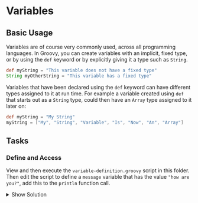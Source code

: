 # Variables
## Basic Usage
Variables are of course very commonly used, across all programming languages.
In Groovy, you can create variables with an implicit, fixed type, or by using the `def` keyword or by explicitly giving it a type such as `String`.
```groovy
def myString = "This variable does not have a fixed type"
String myOtherString = "This variable has a fixed type"
```
Variables that have been declared using the `def` keyword can have different types assigned to it at run time.
For example a variable created using `def` that starts out as a `String` type, could then have an `Array` type assigned to it later on:
```groovy
def myString = "My String"
myString = ["My", "String", "Variable", "Is", "Now", "An", "Array"]
```

## Tasks
### Define and Access
View and then execute the `variable-definition.groovy` script in this folder.
Then edit the script to define a `message` variable that has the value `"how are you?"`, add this to the `println` function call. 

<details><summary>Show Solution</summary>

```python
print("hello world!")
```

</details>

